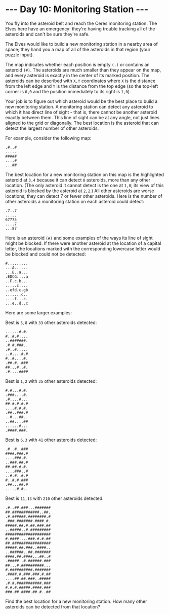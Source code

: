 # --- Day 10: Monitoring Station ---

You fly into the asteroid belt and reach the Ceres monitoring station. The Elves here have an emergency: they're having trouble tracking all of the asteroids and can't be sure they're safe.

The Elves would like to build a new monitoring station in a nearby area of space; they hand you a map of all of the asteroids in that region (your puzzle input).

The map indicates whether each position is empty `(.)` or contains an asteroid `(#)`. The asteroids are much smaller than they appear on the map, and every asteroid is exactly in the center of its marked position. The asteroids can be described with `X,Y` coordinates where `X` is the distance from the left edge and `Y` is the distance from the top edge (so the top-left corner is `0,0` and the position immediately to its right is `1,0`).

Your job is to figure out which asteroid would be the best place to build a new monitoring station. A monitoring station can detect any asteroid to which it has direct line of sight - that is, there cannot be another asteroid exactly between them. This line of sight can be at any angle, not just lines aligned to the grid or diagonally. The best location is the asteroid that can detect the largest number of other asteroids.

For example, consider the following map:

```
.#..#
.....
#####
....#
...##
```

The best location for a new monitoring station on this map is the highlighted asteroid at `3,4` because it can detect `8` asteroids, more than any other location. (The only asteroid it cannot detect is the one at `1,0`; its view of this asteroid is blocked by the asteroid at `2,2`.) All other asteroids are worse locations; they can detect 7 or fewer other asteroids. Here is the number of other asteroids a monitoring station on each asteroid could detect:

```
.7..7
.....
67775
....7
...87
```

Here is an asteroid `(#)` and some examples of the ways its line of sight might be blocked. If there were another asteroid at the location of a capital letter, the locations marked with the corresponding lowercase letter would be blocked and could not be detected:

```
#.........
...A......
...B..a...
.EDCG....a
..F.c.b...
.....c....
..efd.c.gb
.......c..
....f...c.
...e..d..c
```

Here are some larger examples:

Best is `5,8` with `33` other asteroids detected:

```
......#.#.
#..#.#....
..#######.
.#.#.###..
.#..#.....
..#....#.#
#..#....#.
.##.#..###
##...#..#.
.#....####
```

Best is `1,2` with `35` other asteroids detected:

```
#.#...#.#.
.###....#.
.#....#...
##.#.#.#.#
....#.#.#.
.##..###.#
..#...##..
..##....##
......#...
.####.###.
```

Best is `6,3` with `41` other asteroids detected:

```
.#..#..###
####.###.#
....###.#.
..###.##.#
##.##.#.#.
....###..#
..#.#..#.#
#..#.#.###
.##...##.#
.....#.#..
```

Best is `11,13` with `210` other asteroids detected:

```
.#..##.###...#######
##.############..##.
.#.######.########.#
.###.#######.####.#.
#####.##.#.##.###.##
..#####..#.#########
####################
#.####....###.#.#.##
##.#################
#####.##.###..####..
..######..##.#######
####.##.####...##..#
.#####..#.######.###
##...#.##########...
#.##########.#######
.####.#.###.###.#.##
....##.##.###..#####
.#.#.###########.###
#.#.#.#####.####.###
###.##.####.##.#..##
```

Find the best location for a new monitoring station. How many other asteroids can be detected from that location?
